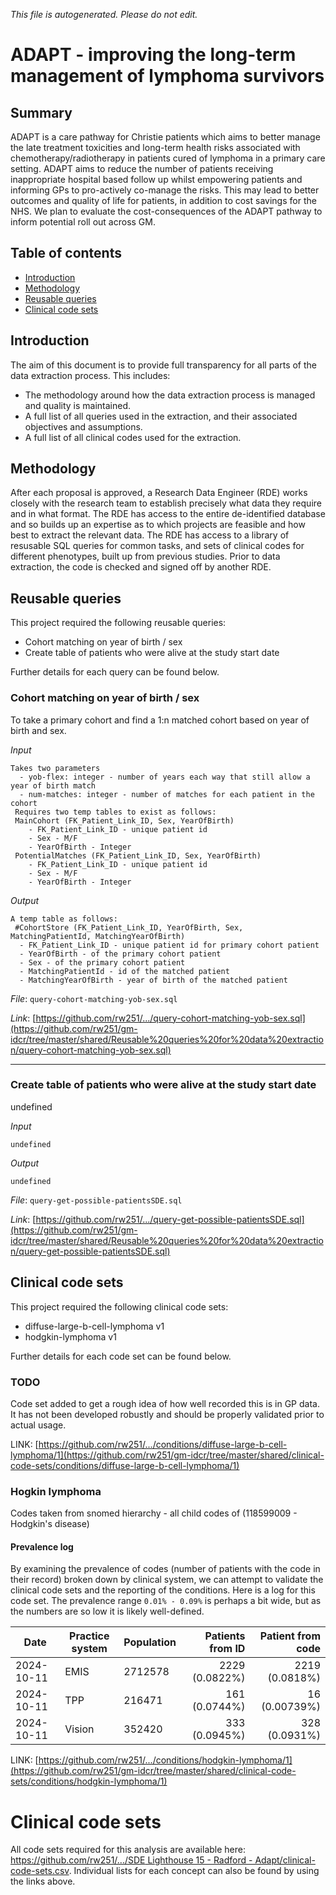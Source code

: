 _This file is autogenerated. Please do not edit._

# ADAPT - improving the long-term management of lymphoma survivors

## Summary

ADAPT is a care pathway for Christie patients which aims to better manage the late treatment toxicities and long-term health risks associated with chemotherapy/radiotherapy in patients cured of lymphoma in a primary care setting. ADAPT aims to reduce the number of patients receiving inappropriate hospital based follow up whilst empowering patients and informing GPs to pro-actively co-manage the risks. This may lead to better outcomes and quality of life for patients, in addition to cost savings for the NHS. We plan to evaluate the cost-consequences of the ADAPT pathway to inform potential roll out across GM.

## Table of contents

- [Introduction](#introduction)
- [Methodology](#methodology)
- [Reusable queries](#reusable-queries)
- [Clinical code sets](#clinical-code-sets)

## Introduction

The aim of this document is to provide full transparency for all parts of the data extraction process.
This includes:

- The methodology around how the data extraction process is managed and quality is maintained.
- A full list of all queries used in the extraction, and their associated objectives and assumptions.
- A full list of all clinical codes used for the extraction.

## Methodology

After each proposal is approved, a Research Data Engineer (RDE) works closely with the research team to establish precisely what data they require and in what format.
The RDE has access to the entire de-identified database and so builds up an expertise as to which projects are feasible and how best to extract the relevant data.
The RDE has access to a library of resusable SQL queries for common tasks, and sets of clinical codes for different phenotypes, built up from previous studies.
Prior to data extraction, the code is checked and signed off by another RDE.

## Reusable queries
  
This project required the following reusable queries:

- Cohort matching on year of birth / sex
- Create table of patients who were alive at the study start date

Further details for each query can be found below.

### Cohort matching on year of birth / sex
To take a primary cohort and find a 1:n matched cohort based on year of birth and sex.

_Input_
```
Takes two parameters
  - yob-flex: integer - number of years each way that still allow a year of birth match
  - num-matches: integer - number of matches for each patient in the cohort
 Requires two temp tables to exist as follows:
 MainCohort (FK_Patient_Link_ID, Sex, YearOfBirth)
 	- FK_Patient_Link_ID - unique patient id
	- Sex - M/F
	- YearOfBirth - Integer
 PotentialMatches (FK_Patient_Link_ID, Sex, YearOfBirth)
 	- FK_Patient_Link_ID - unique patient id
	- Sex - M/F
	- YearOfBirth - Integer
```

_Output_
```
A temp table as follows:
 #CohortStore (FK_Patient_Link_ID, YearOfBirth, Sex, MatchingPatientId, MatchingYearOfBirth)
  - FK_Patient_Link_ID - unique patient id for primary cohort patient
  - YearOfBirth - of the primary cohort patient
  - Sex - of the primary cohort patient
  - MatchingPatientId - id of the matched patient
  - MatchingYearOfBirth - year of birth of the matched patient
```
_File_: `query-cohort-matching-yob-sex.sql`

_Link_: [https://github.com/rw251/.../query-cohort-matching-yob-sex.sql](https://github.com/rw251/gm-idcr/tree/master/shared/Reusable%20queries%20for%20data%20extraction/query-cohort-matching-yob-sex.sql)

---
### Create table of patients who were alive at the study start date
undefined

_Input_
```
undefined
```

_Output_
```
undefined
```
_File_: `query-get-possible-patientsSDE.sql`

_Link_: [https://github.com/rw251/.../query-get-possible-patientsSDE.sql](https://github.com/rw251/gm-idcr/tree/master/shared/Reusable%20queries%20for%20data%20extraction/query-get-possible-patientsSDE.sql)
## Clinical code sets

This project required the following clinical code sets:

- diffuse-large-b-cell-lymphoma v1
- hodgkin-lymphoma v1

Further details for each code set can be found below.

### TODO

Code set added to get a rough idea of how well recorded this is in GP data. It has not been developed robustly and should be properly validated prior to actual usage.

LINK: [https://github.com/rw251/.../conditions/diffuse-large-b-cell-lymphoma/1](https://github.com/rw251/gm-idcr/tree/master/shared/clinical-code-sets/conditions/diffuse-large-b-cell-lymphoma/1)

### Hogkin lymphoma

Codes taken from snomed hierarchy - all child codes of (118599009 - Hodgkin's disease)
#### Prevalence log

By examining the prevalence of codes (number of patients with the code in their record) broken down by clinical system, we can attempt to validate the clinical code sets and the reporting of the conditions. Here is a log for this code set. The prevalence range `0.01% - 0.09%` is perhaps a bit wide, but as the numbers are so low it is likely well-defined.

| Date       | Practice system | Population | Patients from ID | Patient from code |
| ---------- | --------------- | ---------- | ---------------: | ----------------: |
| 2024-10-11 | EMIS | 2712578 | 2229 (0.0822%) | 2219 (0.0818%) | 
| 2024-10-11 | TPP | 216471 | 161 (0.0744%) | 16 (0.00739%) | 
| 2024-10-11 | Vision | 352420 | 333 (0.0945%) | 328 (0.0931%) | 
LINK: [https://github.com/rw251/.../conditions/hodgkin-lymphoma/1](https://github.com/rw251/gm-idcr/tree/master/shared/clinical-code-sets/conditions/hodgkin-lymphoma/1)
# Clinical code sets

All code sets required for this analysis are available here: [https://github.com/rw251/.../SDE Lighthouse 15 - Radford - Adapt/clinical-code-sets.csv](https://github.com/rw251/gm-idcr/tree/master/projects/SDE%20Lighthouse%2015%20-%20Radford%20-%20Adapt/clinical-code-sets.csv). Individual lists for each concept can also be found by using the links above.